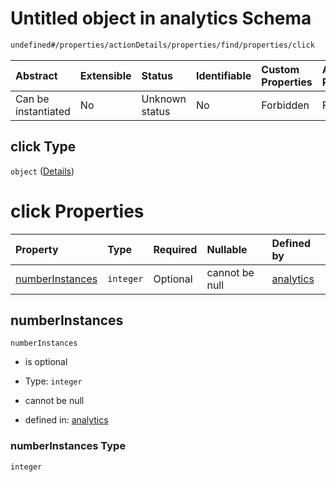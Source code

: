 # Untitled object in analytics Schema

```txt
undefined#/properties/actionDetails/properties/find/properties/click
```



| Abstract            | Extensible | Status         | Identifiable | Custom Properties | Additional Properties | Access Restrictions | Defined In                                                                     |
| :------------------ | :--------- | :------------- | :----------- | :---------------- | :-------------------- | :------------------ | :----------------------------------------------------------------------------- |
| Can be instantiated | No         | Unknown status | No           | Forbidden         | Forbidden             | none                | [analytics\_v1.schema.json\*](analytics_v1.schema.json "open original schema") |

## click Type

`object` ([Details](analytics_v1-properties-actiondetails-properties-find-properties-click.md))

# click Properties

| Property                            | Type      | Required | Nullable       | Defined by                                                                                                                                                                                                          |
| :---------------------------------- | :-------- | :------- | :------------- | :------------------------------------------------------------------------------------------------------------------------------------------------------------------------------------------------------------------ |
| [numberInstances](#numberinstances) | `integer` | Optional | cannot be null | [analytics](analytics_v1-properties-actiondetails-properties-find-properties-click-properties-numberinstances.md "undefined#/properties/actionDetails/properties/find/properties/click/properties/numberInstances") |

## numberInstances



`numberInstances`

*   is optional

*   Type: `integer`

*   cannot be null

*   defined in: [analytics](analytics_v1-properties-actiondetails-properties-find-properties-click-properties-numberinstances.md "undefined#/properties/actionDetails/properties/find/properties/click/properties/numberInstances")

### numberInstances Type

`integer`
